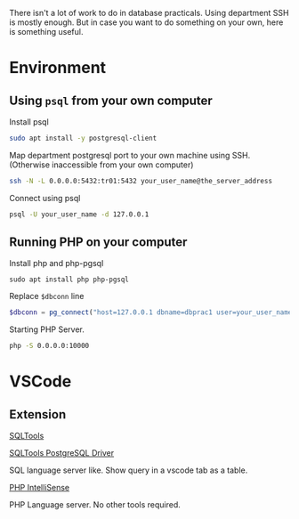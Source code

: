 There isn't a lot of work to do in database practicals. Using department SSH is mostly enough. But in case you want to do something on your own, here is something useful.

# Environment
## Using `psql` from your own computer
Install psql
```bash
sudo apt install -y postgresql-client
```

Map department postgresql port to your own machine using SSH. (Otherwise inaccessible from your own computer)
```bash
ssh -N -L 0.0.0.0:5432:tr01:5432 your_user_name@the_server_address
```

Connect using psql
```bash
psql -U your_user_name -d 127.0.0.1
```

## Running PHP on your computer
Install php and php-pgsql
```
sudo apt install php php-pgsql
```

Replace `$dbconn` line
```php
$dbconn = pg_connect("host=127.0.0.1 dbname=dbprac1 user=your_user_name")
```

Starting PHP Server.
```bash
php -S 0.0.0.0:10000
```

# VSCode
## Extension
[SQLTools](https://marketplace.visualstudio.com/items?itemName=mtxr.sqltools)

[SQLTools PostgreSQL Driver](https://marketplace.visualstudio.com/items?itemName=mtxr.sqltools-driver-pg)

SQL language server like. Show query in a vscode tab as a table.

[PHP IntelliSense](https://marketplace.visualstudio.com/items?itemName=felixfbecker.php-intellisense)

PHP Language server. No other tools required.
